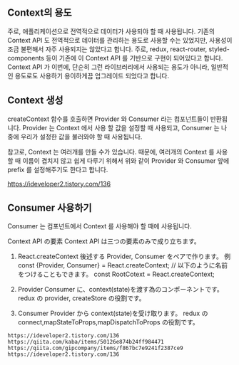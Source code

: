 ## Context의 용도

주로, 애플리케이션으로 전역적으로 데이터가 사용되야 할 때 사용됩니다. 기존의 Context API 도 전역적으로 데이터를 관리하는 용도로 사용할 수는 있었지만, 사용성이 조금 불편해서 자주 사용되지는 않았다고 합니다.
주로, redux, react-router, styled-components 등이 기존에 이 Context API 를 기반으로 구현이 되어있다고 합니다. Context API 가 이번에, 단순히 그런 라이브러리에서 사용되는 용도가 아니라, 일반적인 용도로도 사용하기 용이하게끔 업그레이드 되었다고 합니다.

## Context 생성

createContext 함수를 호출하면 Provider 와 Consumer 라는 컴포넌트들이 반환됩니다. Provider 는 Context 에서 사용 할 값을 설정할 때 사용되고, Consumer 는 나중에 우리가 설정한 값을 불러와야 할 때 사용됩니다.

참고로, Context 는 여러개를 만들 수가 있습니다. 때문에, 여러개의 Context 를 사용 할 때 이름이 겹치지 않고 쉽게 다루기 위해서 위와 같이 Provider 와 Consumer 앞에 prefix 를 설정해주기도 한다고 합니다.

https://ideveloper2.tistory.com/136

## Consumer 사용하기

Consumer 는 컴포넌트에서 Context 를 사용해야 할 때에 사용됩니다.

Context API の要素
Context API は三つの要素のみで成り立ちます。

1. React.createContext
   後述する Provider, Consumer をペアで作ります。
   例　 const {Provider, Consumer} = React.createContext;
   // 以下のように名前をつけることもできます。
   const RootCotext = React.createContext;

2. Provider
   Consumer に、context(state)を渡す為のコンポーネントです。
   redux の provider, createStore の役割です。

3. Consumer
   Provider から context(state)を受け取ります。
   redux の connect,mapStateToProps,mapDispatchToProps の役割です。

```
https://ideveloper2.tistory.com/136
https://qiita.com/kaba/items/50126e874b24ff984471
https://qiita.com/gipcompany/items/f867bc7e9241f2387ce9
https://ideveloper2.tistory.com/136
```
